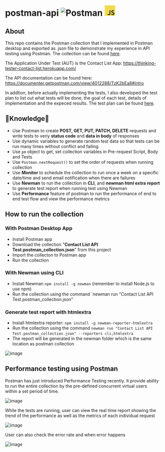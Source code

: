 # postman-api <img src="https://voyager.postman.com/logo/postman-logo-icon-orange.svg" title="Postman" alt="Postman" width="35" height="35"/>   <img src="https://github.com/devicons/devicon/blob/master/icons/javascript/javascript-original.svg" title="JavaScript" alt="JavaScript" width="35" height="35"/>

## About
This repo contains the Postman collection that I implemented in Postman desktop and exported as .json file to demonstrate my experience in API testing using Postman. The collection can be found [here](https://github.com/anvoqa/postman-api/blob/main/Contact%20List%20API%20Test.postman_collection.json).

The Application Under Test (AUT) is the Contact List App: https://thinking-tester-contact-list.herokuapp.com/

The API documentation can be found here: https://documenter.getpostman.com/view/4012288/TzK2bEa8#intro

In addtion, before actually implementing the tests, I also developed the test plan to list out what tests will be done, the goal of each test, details of implementation and the expeced results. The test plan can be found [here](https://docs.google.com/spreadsheets/d/1zww2tnybj55bBrq6z0RN7tWUhzfckas3QCLJlhOE5gY/edit?usp=sharing).

## 📖Knowledge📖
- Use Postman to create **POST, GET, PUT, PATCH, DELETE** requests and write tests to veriy **status code** and **data in body** of responses
- Use dynamic variables to generate random test data so that tests can be run many times without conflict and failing
- Use `pm` object to get, set collection variables in Pre-request Script, Body and Tests
- Use `Postman.nextRequest()` to set the order of requests when running collection
- Use **Monitor** to schedule the collection to run once a week on a specific date/time and send email notification when there are failures
- Use **Newman** to run the collection in **CLI**, and **newman html extra report** to generate test report when running test using Newman
- Use **Performance** feature of postman to run the performance of end to end test flow and view the performance metrics

## How to run the collection
### With Postman Desktop App
- Install Postman app
- Download the collection "**Contact List API Test.postman_collection.json**" from this project
- Import the collecton to Postman app
- Run the collection

### With Newman using CLI
- Install Newman `npm install -g newman` (remember to install Node.js to use npm)
- Run the collection using the command `newman run "Contact List API Test.postman_collection.json"

### Generate test report with htmlextra
- Install htmlextra reporter: `npm install -g newman-reporter-htmlextra`
- Run the collection using the command `newman run "Contact List API Test.postman_collection.json" --reporters cli,htmlextra`
- The report will be generated in the newman folder which is the same location as postman collection

![image](https://github.com/anvoqa/postman-api/assets/128540316/493e4feb-7438-477c-888f-81b2f4b67bd5)


## Performance testing using Postman
Postman has just introduced Performance Testing recently. It provide ability to run the entire collection by the pre-defined concurrent virtual users within a set period of time.

<img width="668" alt="image" src="https://github.com/anvoqa/postman-api/assets/128540316/9ef9c284-f21f-4853-9a3c-a25a9218219e">

While the tests are running, user can view the real time report showing the trend of the performance as well as the metrics of each individual request

<img width="761" alt="image" src="https://github.com/anvoqa/postman-api/assets/128540316/5ee1fafb-6784-4bbb-aa88-2d2e742ada6b">

User can also check the error rate and when error happens

<img width="761" alt="image" src="https://github.com/anvoqa/postman-api/assets/128540316/dca1b621-e879-4fc7-8c37-ccbab7a03b2b">

